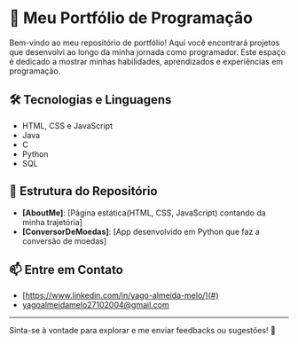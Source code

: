 # 🚀 Meu Portfólio de Programação

Bem-vindo ao meu repositório de portfólio! Aqui você encontrará projetos que desenvolvi ao longo da minha jornada como programador. Este espaço é dedicado a mostrar minhas habilidades, aprendizados e experiências em programação.

## 🛠️ Tecnologias e Linguagens
- HTML, CSS e JavaScript
- Java
- C
- Python
- SQL

## 📂 Estrutura do Repositório
- **[AboutMe]**: [Página estática(HTML, CSS, JavaScript) contando da minha trajetória]
- **[ConversorDeMoedas]**: [App desenvolvido em Python que faz a conversão de moedas]

## 📫 Entre em Contato
- [https://www.linkedin.com/in/yago-almeida-melo/](#)
- [yagoalmeidamelo27102004@gmail.com](mailto:yagoalmeidamelo27102004@gmail.com)

---

Sinta-se à vontade para explorar e me enviar feedbacks ou sugestões! 🚀